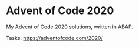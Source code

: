 # Advent of Code 2020
My Advent of Code 2020 solutions, written in ABAP.

Tasks: https://adventofcode.com/2020/
